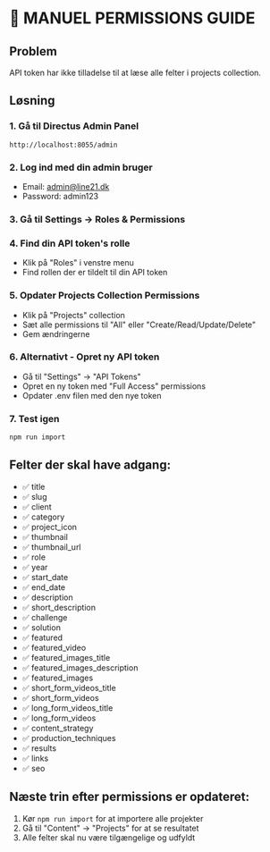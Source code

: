 # 🔐 MANUEL PERMISSIONS GUIDE

## Problem
API token har ikke tilladelse til at læse alle felter i projects collection.

## Løsning

### 1. Gå til Directus Admin Panel
```
http://localhost:8055/admin
```

### 2. Log ind med din admin bruger
- Email: admin@line21.dk
- Password: admin123

### 3. Gå til Settings → Roles & Permissions

### 4. Find din API token's rolle
- Klik på "Roles" i venstre menu
- Find rollen der er tildelt til din API token

### 5. Opdater Projects Collection Permissions
- Klik på "Projects" collection
- Sæt alle permissions til "All" eller "Create/Read/Update/Delete"
- Gem ændringerne

### 6. Alternativt - Opret ny API token
- Gå til "Settings" → "API Tokens"
- Opret en ny token med "Full Access" permissions
- Opdater .env filen med den nye token

### 7. Test igen
```bash
npm run import
```

## Felter der skal have adgang:
- ✅ title
- ✅ slug  
- ✅ client
- ✅ category
- ✅ project_icon
- ✅ thumbnail
- ✅ thumbnail_url
- ✅ role
- ✅ year
- ✅ start_date
- ✅ end_date
- ✅ description
- ✅ short_description
- ✅ challenge
- ✅ solution
- ✅ featured
- ✅ featured_video
- ✅ featured_images_title
- ✅ featured_images_description
- ✅ featured_images
- ✅ short_form_videos_title
- ✅ short_form_videos
- ✅ long_form_videos_title
- ✅ long_form_videos
- ✅ content_strategy
- ✅ production_techniques
- ✅ results
- ✅ links
- ✅ seo

## Næste trin efter permissions er opdateret:
1. Kør `npm run import` for at importere alle projekter
2. Gå til "Content" → "Projects" for at se resultatet
3. Alle felter skal nu være tilgængelige og udfyldt 